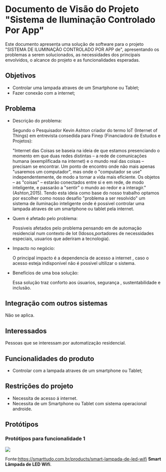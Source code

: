 # Documento de Visão do Projeto "Sistema de Iluminação Controlado Por App"

Este documento apresenta uma solução de software para o projeto "SISTEMA DE ILUMINAÇÃO CONTROLADO POR APP de", 
apresentando os problemas a serem solucionados, as necessidades dos principais envolvidos, o alcance do projeto e as funcionalidades esperadas.

## Objetivos

* Controlar uma lampada atraves de um Smartphone ou Tablet;
* Fazer conexão com a internet;


## Problema

* Descrição do problema: 

    Segundo o Pesquisador Kevin Ashton criador do termo IoT (Internet of Things) em entrevista consedida para Finep (Financiadora de Estudos e Projetos): 
       
  "Internet das Coisas se baseia na ideia de que estamos presenciando o momento em que duas redes distintas – a rede de comunicações      humana (exemplificada na internet) e o mundo real das coisas – precisam se encontrar. Um ponto de encontro onde não mais apenas        "usaremos um computador", mas onde o "computador se use" independentemente, de modo a tornar a vida mais eficiente. Os objetos – as  "coisas" – estarão conectados entre si e em rede, de modo inteligente, e passarão a "sentir" o mundo ao redor e a interagir." (Ashton,2015). Tendo esta ideia como base do nosso trabalho optamos por escolher como nosso desafio "problema a ser resolvido" um    sistema de iluminação inteligente onde é possivel controlar uma lampada atraves de um smartphone ou tablet pela internet.

* Quem é afetado pelo problema: 

   Possiveis afetados pelo problema pensando em  de automação residencial num contexto de Iot  (Idosos,portadores de necessidades    especiais, usuarios que aderiram a tecnologia).

* Impacto no negócio:

   O principal impacto é a dependencia de acesso a internet , caso o acesso esteja indisponivel não é possivel ultilizar o sistema.

* Benefícios de uma boa solução: 

   Essa solução traz conforto aos úsuarios, segurança , sustentabilidade e inclusão.

## Integração com outros sistemas
Não se aplica.
 
## Interessados
Pessoas que se interessam por automatização residencial.


## Funcionalidades do produto

* Controlar com a lampada atraves de um smartphone ou Tablet;



## Restrições do projeto

* Necessita de acesso á internet. 
* Necessita de um Smartphone ou Tablet com sistema operacional androide.


## Protótipos

### Protótipos para funcionalidade 1

![](lampada.jpg)

Fonte:https://smarttudo.com.br/products/smart-lampada-de-led-wifi **Smart Lâmpada de LED Wifi**.




